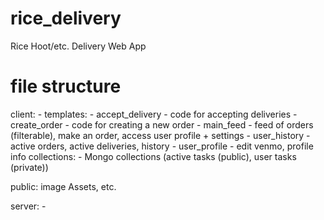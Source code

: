 # rice_delivery
Rice Hoot/etc. Delivery Web App    


# file structure

client:
	- templates:
		- accept_delivery - code for accepting deliveries
		- create_order - code for creating a new order
		- main_feed - feed of orders (filterable), make an order, access user profile + settings
		- user_history - active orders, active deliveries, history
		- user_profile - edit venmo, profile info
collections:
	- Mongo collections (active tasks (public), user tasks (private))

public: image Assets, etc.

server:
	- 